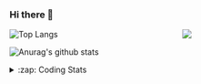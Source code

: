 ### Hi there 👋

<!--
**tao8687/tao8687** is a ✨ _special_ ✨ repository because its `README.md` (this file) appears on your GitHub profile.

Here are some ideas to get you started:

- 🔭 I’m currently working on ...
- 🌱 I’m currently learning ...
- 👯 I’m looking to collaborate on ...
- 🤔 I’m looking for help with ...
- 💬 Ask me about ...
- 📫 How to reach me: ...
- 😄 Pronouns: ...
- ⚡ Fun fact: ...
-->

<img align='right' src="https://media.giphy.com/media/M9gbBd9nbDrOTu1Mqx/giphy.gif" width="200">

  
![Top Langs](https://github-readme-stats.vercel.app/api/top-langs/?username=tao8687&layout=compact&title_color=23238E&text_color=A67D3D)

![Anurag's github stats](https://github-readme-stats.vercel.app/api?username=tao8687&show_icons=true&&text_color=A67D3D&title_color=23238E&show_icons=false&count_private=true&hide=stars)

<details>
  <summary>:zap: Coding Stats</summary>
  <b>
<!--START_SECTION:waka-->
![Code Time](http://img.shields.io/badge/Code%20Time-0%20secs-blue)

![Profile Views](http://img.shields.io/badge/Profile%20Views-3-blue)

**🐱 My GitHub Data** 

> 🏆 220 Contributions in the Year 2022
 > 
> 📦 1.4 MB Used in GitHub's Storage 
 > 
> 🚫 Not Opted to Hire
 > 
> 📜 57 Public Repositories 
 > 
> 🔑 26 Private Repositories  
 > 
**I'm an Early 🐤** 

```text
🌞 Morning    118 commits    ██████████████████░░░░░░░   71.52% 
🌆 Daytime    20 commits     ███░░░░░░░░░░░░░░░░░░░░░░   12.12% 
🌃 Evening    27 commits     ████░░░░░░░░░░░░░░░░░░░░░   16.36% 
🌙 Night      0 commits      ░░░░░░░░░░░░░░░░░░░░░░░░░   0.0%

```
📅 **I'm Most Productive on Monday** 

```text
Monday       42 commits     ██████░░░░░░░░░░░░░░░░░░░   25.45% 
Tuesday      25 commits     ███░░░░░░░░░░░░░░░░░░░░░░   15.15% 
Wednesday    24 commits     ███░░░░░░░░░░░░░░░░░░░░░░   14.55% 
Thursday     18 commits     ██░░░░░░░░░░░░░░░░░░░░░░░   10.91% 
Friday       25 commits     ███░░░░░░░░░░░░░░░░░░░░░░   15.15% 
Saturday     14 commits     ██░░░░░░░░░░░░░░░░░░░░░░░   8.48% 
Sunday       17 commits     ██░░░░░░░░░░░░░░░░░░░░░░░   10.3%

```


📊 **This Week I Spent My Time On** 

```text
⌚︎ Time Zone: Asia/Shanghai

💬 Programming Languages: 
C                        14 hrs 8 mins       █████████████░░░░░░░░░░░░   52.23% 
C++                      6 hrs 5 mins        █████░░░░░░░░░░░░░░░░░░░░   22.5% 
Markdown                 2 hrs 56 mins       ██░░░░░░░░░░░░░░░░░░░░░░░   10.86% 
CMake                    1 hr 8 mins         █░░░░░░░░░░░░░░░░░░░░░░░░   4.21% 
Git Config               49 mins             ░░░░░░░░░░░░░░░░░░░░░░░░░   3.03%

🔥 Editors: 
VS Code                  27 hrs 3 mins       █████████████████████████   100.0%

🐱‍💻 Projects: 
vc0768                   20 hrs 53 mins      ███████████████████░░░░░░   77.18% 
eye_closure              3 hrs 52 mins       ███░░░░░░░░░░░░░░░░░░░░░░   14.35% 
external                 1 hr 38 mins        █░░░░░░░░░░░░░░░░░░░░░░░░   6.06% 
VC0768_SDK_V3.0.0.18.3   33 mins             ░░░░░░░░░░░░░░░░░░░░░░░░░   2.08% 
preview_npu_milestone2   2 mins              ░░░░░░░░░░░░░░░░░░░░░░░░░   0.16%

💻 Operating System: 
Linux                    27 hrs 3 mins       █████████████████████████   100.0%

```

**I Mostly Code in Python** 

```text
Python                   9 repos             ███████░░░░░░░░░░░░░░░░░░   31.03% 
C++                      6 repos             █████░░░░░░░░░░░░░░░░░░░░   20.69% 
C                        6 repos             █████░░░░░░░░░░░░░░░░░░░░   20.69% 
Shell                    2 repos             █░░░░░░░░░░░░░░░░░░░░░░░░   6.9% 
JavaScript               2 repos             █░░░░░░░░░░░░░░░░░░░░░░░░   6.9%

```


**Timeline**

![Chart not found](https://raw.githubusercontent.com/tao8687/tao8687/master/charts/bar_graph.png) 


 Last Updated on 02/08/2022 02:26:47 UTC
<!--END_SECTION:waka-->
</details>
